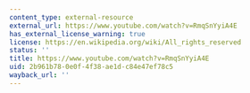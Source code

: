 ```yaml
---
content_type: external-resource
external_url: https://www.youtube.com/watch?v=RmqSnYyiA4E
has_external_license_warning: true
license: https://en.wikipedia.org/wiki/All_rights_reserved
status: ''
title: https://www.youtube.com/watch?v=RmqSnYyiA4E
uid: 2b961b78-0e0f-4f38-ae1d-c84e47ef78c5
wayback_url: ''
---
```

